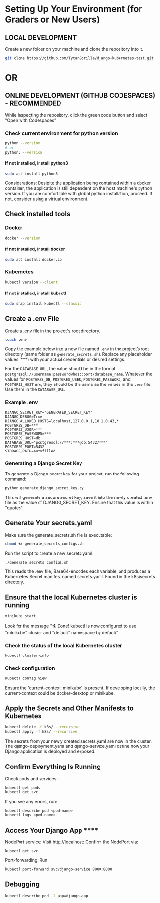 # Setting Up Your Environment (for Graders or New Users)

## LOCAL DEVELOPMENT
Create a new folder on your machine and clone the repository into it.
```bash
git clone https://github.com/TytanGorilla/django-kubernetes-test.git
```

# OR

## ONLINE DEVELOPMENT (GITHUB CODESPACES) - RECOMMENDED 
While inspecting the repository, click the green code button and select "Open with Codespaces"

### Check current environment for python version
```bash
python --version
# or
python3 --version
```
#### If not installed, install python3
```bash
sudo apt install python3
```
Considerations: Desipite the application being contained within a docker container, the application is still dependent on the host machine's python version. If you are comfortable with global python installation, proceed. If not, consider using a virtual environment.

## Check installed tools
### Docker
```bash
docker --version
```
#### If not installed, install docker
```bash
sudo apt install docker.io
```

### Kubernetes
```bash
kubectl version --client
```

#### If not installed, install kubectl
```bash
sudo snap install kubectl --classic
```


## Create a .env File
Create a .env file in the project's root directory.
```bash
touch .env
```

Copy the example below into a new file named `.env` in the project’s root directory (same folder as `generate_secrets.sh`). Replace any placeholder values (***) with your actual credentials or desired settings. 

For the `DATABASE_URL`, the value should be in the format `postgresql://username:password@host:port/database_name`. Whatever the values for `POSTGRES_DB`, `POSTGRES_USER`, `POSTGRES_PASSWORD`, and `POSTGRES_HOST` are, they should be the same as the values in the `.env` file. Use them in the `DATABASE_URL`.

### Example .env
```
DJANGO_SECRET_KEY="GENERATED_SECRET_KEY"
DJANGO_DEBUG=True
DJANGO_ALLOWED_HOSTS=localhost,127.0.0.1,10.1.0.43,*
POSTGRES_DB=***
POSTGRES_USER=***
POSTGRES_PASSWORD=***
POSTGRES_HOST=db
DATABASE_URL="postgresql://***:***@db:5432/***"
POSTGRES_PORT=5432
STORAGE_PATH=autofilled
```
### Generating a Django Secret Key
To generate a Django secret key for your project, run the following command:

```bash
python generate_django_secret_key.py
```
This will generate a secure secret key, save it into the newly created .env file as the value of DJANGO_SECRET_KEY. Ensure that this value is within "quotes".

## Generate Your secrets.yaml
Make sure the generate_secrets.sh file is executable:

```bash
chmod +x generate_secrets_configs.sh
```

Run the script to create a new secrets.yaml:

```bash
./generate_secrets_configs.sh
```
This reads the .env file, Base64-encodes each variable, and produces a Kubernetes Secret manifest named secrets.yaml. Found in the k8s/secrets directory.

## Ensure that the local Kubernetes cluster is running
```bash
minikube start
```
Look for the message "🏄  Done! kubectl is now configured to use "minikube" cluster and "default" namespace by default"
### Check the status of the local Kubernetes cluster
```bash
kubectl cluster-info
```

### Check configuration
```bash
kubectl config view
```
Ensure the 'current-context: minikube' is present.
If developing locally, the current-context could be docker-desktop or minikube.

## Apply the Secrets and Other Manifests to Kubernetes

```bash
kubectl delete -f k8s/ --recursive
kubectl apply -f k8s/ --recursive
```
The secrets from your newly created secrets.yaml are now in the cluster.
The django-deployment.yaml and django-service.yaml define how your Django application is deployed and exposed.

## Confirm Everything Is Running
Check pods and services:
```bash
kubectl get pods
kubectl get svc
```

If you see any errors, run:
```bash
kubectl describe pod <pod-name>
kubectl logs <pod-name>
```

## Access Your Django App ****
NodePort service: Visit http://localhost:<nodePort> 
Confirm the NodePort via:
```bash
kubectl get svc
```

Port-forwarding: Run
```bash
kubectl port-forward svc/django-service 8000:8000
```
## Debugging
```bash
kubectl describe pod -l app=django-app
```